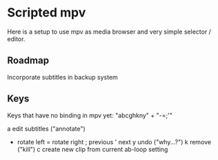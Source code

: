 Scripted mpv
============

Here is a setup to use mpv as media browser and very simple selector / editor.


Roadmap
-------

Incorporate subtitles in backup system


Keys
----

Keys that have no binding in mpv yet:
"abcghkny" + "-=;'"

a edit subtitles ("annotate")
- rotate left
= rotate right
; previous
' next
y undo ("why...?")
k remove ("kill")
c create new clip from current ab-loop setting
